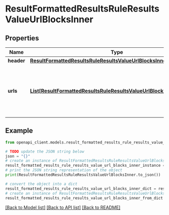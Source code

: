 # ResultFormattedResultsRuleResultsValueUrlBlocksInner


## Properties

Name | Type | Description | Notes
------------ | ------------- | ------------- | -------------
**header** | [**ResultFormattedResultsRuleResultsValueUrlBlocksInnerHeader**](ResultFormattedResultsRuleResultsValueUrlBlocksInnerHeader.md) |  | [optional] 
**urls** | [**List[ResultFormattedResultsRuleResultsValueUrlBlocksInnerUrlsInner]**](ResultFormattedResultsRuleResultsValueUrlBlocksInnerUrlsInner.md) | List of entries that provide information about URLs in the url block. Optional. | [optional] 

## Example

```python
from openapi_client.models.result_formatted_results_rule_results_value_url_blocks_inner import ResultFormattedResultsRuleResultsValueUrlBlocksInner

# TODO update the JSON string below
json = "{}"
# create an instance of ResultFormattedResultsRuleResultsValueUrlBlocksInner from a JSON string
result_formatted_results_rule_results_value_url_blocks_inner_instance = ResultFormattedResultsRuleResultsValueUrlBlocksInner.from_json(json)
# print the JSON string representation of the object
print(ResultFormattedResultsRuleResultsValueUrlBlocksInner.to_json())

# convert the object into a dict
result_formatted_results_rule_results_value_url_blocks_inner_dict = result_formatted_results_rule_results_value_url_blocks_inner_instance.to_dict()
# create an instance of ResultFormattedResultsRuleResultsValueUrlBlocksInner from a dict
result_formatted_results_rule_results_value_url_blocks_inner_from_dict = ResultFormattedResultsRuleResultsValueUrlBlocksInner.from_dict(result_formatted_results_rule_results_value_url_blocks_inner_dict)
```
[[Back to Model list]](../README.md#documentation-for-models) [[Back to API list]](../README.md#documentation-for-api-endpoints) [[Back to README]](../README.md)


